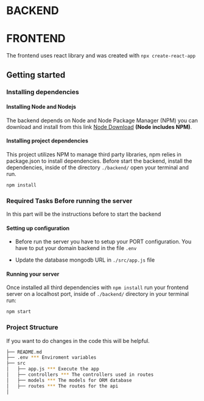 # BACKEND

# FRONTEND
The frontend uses react library and was created with `npx create-react-app`

## Getting started
### Installing dependencies
#### Installing Node and Nodejs
The backend depends on Node and Node Package Manager (NPM) you can download and install from this link [Node Download](https://nodejs.org/en/download/) **(Node includes NPM)**.

#### Installing project dependencies
This project utilizes NPM to manage third party libraries, npm relies in package.json to install dependencies. Before start the backend, install the dependencies, inside of the directory `./backend/` open your terminal and run.

```bash
npm install
```
### Required Tasks Before running the server
In this part will be the instructions before to start the backend

#### Setting up configuration

- Before run the server you have to setup your PORT configuration. You have to put your domain backend in the file `.env`

- Update the database mongodb URL in `./src/app.js` file


#### Running your server
Once installed all third dependencies with `npm install` run your frontend server on a localhost port, inside of `./backend/` directory in your terminal run:

```bash
npm start
```
### Project Structure
If you want to do changes in the code this will be helpful.

```sh
├── README.md
├── .env *** Enviroment variables
├── src
│   ├── app.js *** Execute the app
│   ├── controllers *** The controllers used in routes
│   ├── models *** The models for ORM database
│   ├── routes *** The routes for the api
│  
